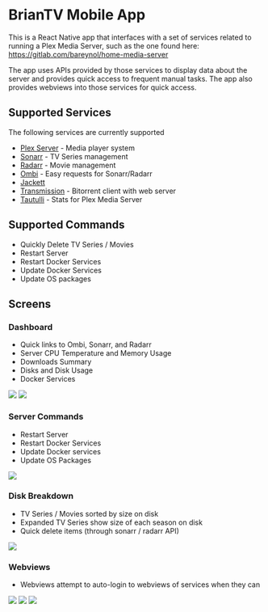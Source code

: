 # BrianTV Mobile App

This is a React Native app that interfaces with a set of services related to running a Plex Media Server, such as the one found here: https://gitlab.com/bareynol/home-media-server

The app uses APIs provided by those services to display data about the server and provides quick access to frequent manual tasks. The app also provides webviews into those services for quick access.

## Supported Services 
The following services are currently supported

* [Plex Server](https://www.plex.tv/) - Media player system
* [Sonarr](https://sonarr.tv/) - TV Series management
* [Radarr](https://radarr.video/) - Movie management
* [Ombi](https://ombi.io/) - Easy requests for Sonarr/Radarr
* [Jackett](https://github.com/Jackett/Jackett)
* [Transmission](https://transmissionbt.com/) - Bitorrent client with web server
* [Tautulli](https://tautulli.com/) - Stats for Plex Media Server

## Supported Commands

* Quickly Delete TV Series / Movies
* Restart Server
* Restart Docker Services
* Update Docker Services
* Update OS packages

## Screens

### Dashboard

* Quick links to Ombi, Sonarr, and Radarr
* Server CPU Temperature and Memory Usage
* Downloads Summary
* Disks and Disk Usage
* Docker Services

![](docs/images/dashboard1.png)
![](docs/images/dashboard2.png)

### Server Commands

* Restart Server
* Restart Docker Services
* Update Docker services
* Update OS Packages

![](docs/images/commands.png)

### Disk Breakdown

* TV Series / Movies sorted by size on disk
* Expanded TV Series show size of each season on disk
* Quick delete items (through sonarr / radarr API)

![](docs/images/disk1.png)


### Webviews

* Webviews attempt to auto-login to webviews of services when they can

![](docs/images/webview_sonarr.png)
![](docs/images/webview_radarr.png)
![](docs/images/webview_tautulli.png)

